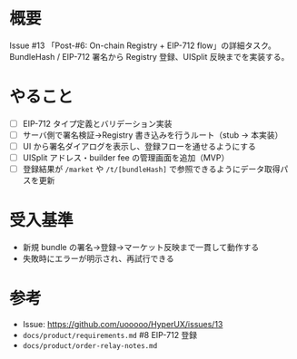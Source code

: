 # 概要
Issue #13 「Post-#6: On-chain Registry + EIP-712 flow」の詳細タスク。BundleHash / EIP-712 署名から Registry 登録、UISplit 反映までを実装する。

# やること
- [ ] EIP-712 タイプ定義とバリデーション実装
- [ ] サーバ側で署名検証→Registry 書き込みを行うルート（stub → 本実装）
- [ ] UI から署名ダイアログを表示し、登録フローを通せるようにする
- [ ] UISplit アドレス・builder fee の管理画面を追加（MVP）
- [ ] 登録結果が `/market` や `/t/[bundleHash]` で参照できるようにデータ取得パスを更新

# 受入基準
- 新規 bundle の署名→登録→マーケット反映まで一貫して動作する
- 失敗時にエラーが明示され、再試行できる

# 参考
- Issue: https://github.com/uooooo/HyperUX/issues/13
- `docs/product/requirements.md` #8 EIP-712 登録
- `docs/product/order-relay-notes.md`
